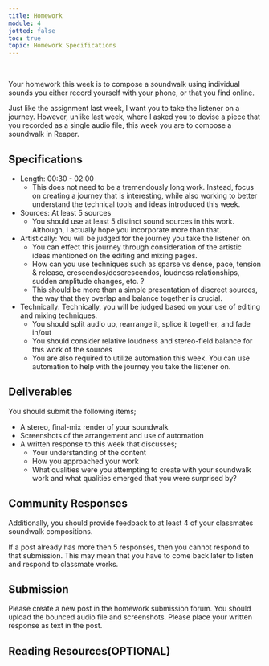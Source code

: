 ```yaml
---
title: Homework
module: 4
jotted: false
toc: true
topic: Homework Specifications
---
```



<br />

<!--
<div class="embed-responsive embed-responsive-16by9"><iframe class="embed-responsive-item" src="https://www.youtube.com/embed/rEiuvpXBr3c" frameborder="0" allow="accelerometer; autoplay; encrypted-media; gyroscope; picture-in-picture" allowfullscreen></iframe></div>

-->

Your homework this week is to compose a soundwalk using individual sounds you either record yourself with your phone, or that you find online.

Just like the assignment last week, I want you to take the listener on a journey. However, unlike last week, where I asked you to devise a piece that you recorded as a single audio file, this week you are to compose a soundwalk in Reaper.



## Specifications

- Length: 00:30 - 02:00
	- This does not need to be a tremendously long work. Instead, focus on creating a journey that is interesting, while also working to better understand the technical tools and ideas introduced this week.
- Sources: At least 5 sources
	- You should use at least 5 distinct sound sources in this work. Although, I actually hope you incorporate more than that.
- Artistically: You will be judged for the journey you take the listener on.
	- You can effect this journey through consideration of the artistic ideas mentioned on the editing and mixing pages.
	- How can you use techniques such as sparse vs dense, pace, tension & release, crescendos/descrescendos, loudness relationships, sudden amplitude changes, etc. ?
	- This should be more than a simple presentation of discreet sources, the way that they overlap and balance together is crucial.
- Technically: Technically, you will be judged based on your use of editing and mixing techniques.
	- You should split audio up, rearrange it, splice it together, and fade in/out
	- You should consider relative loudness and stereo-field balance for this work of the sources
	- You are also required to utilize automation this week. You can use automation to help with the journey you take the listener on.

## Deliverables

You should submit the following items;

- A stereo, final-mix render of your soundwalk
- Screenshots of the arrangement and use of automation
- A written response to this week that discusses;
	- Your understanding of the content
	- How you approached your work
	- What qualities were you attempting to create with your soundwalk work and what qualities emerged that you were surprised by?

## Community Responses

Additionally, you should provide feedback to at least 4 of your classmates soundwalk compositions.

If a post already has more then 5 responses, then you cannot respond to that submission. This may mean that you have to come back later to listen and respond to classmate works.

## Submission

Please create a new post in the homework submission forum. You should upload the bounced audio file and screenshots. Please place your written response as text in the post.

## Reading Resources(OPTIONAL)

